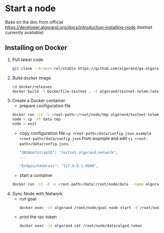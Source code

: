 # Start a node
Base on the doc from official https://developer.algorand.org/docs/introduction-installing-node 
(testnet currently available)

## Installing on Docker

1. Pull latest code 
    ```bash
    git clone --branch rel/stable https://github.com/algorand/go-algorand.git
    ```
1. Build docker image
    ```bash
    cd docker/releases
    docker build -f Dockerfile-testnet . -t algorand/testnet-telem:latest
    ```
1. Create a Docker container
    * prepare configuration file
    ```bash
    docker run -it -v <root-path>:/root/node/tmp algorand/testnet-telem:latest
    node > cp -rf data tmp
    node > exit
    ```
    * copy configuration file `cp <root-path>/data/config.json.example <root-path>/data/config.json` from example and edit `vi <root-path>/data/config.json`, 
        ```bash
        "DNSBootstrapID": "testnet.algorand.network",
        ...

        "EndpointAddress": "127.0.0.1:8080",
        ```
    * start a container
    ```bash
    docker run -it -d -v <root-path>/data:/root/node/data --name algorand algorand/testnet-telem:latest
    ```
1. Sync Node with Network
    * run goal
        ```bash
        docker exec -it algorand /root/node/goal node start -d /root/node/data
        ```
    * print the rpc token
        ```bash
        docker exec -it algorand cat /root/node/data/algod.token
        ```
